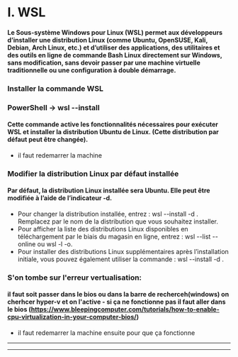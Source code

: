 # I. WSL
#### Le Sous-système Windows pour Linux (WSL) permet aux développeurs d’installer une distribution Linux (comme Ubuntu, OpenSUSE, Kali, Debian, Arch Linux, etc.) et d’utiliser des applications, des utilitaires et des outils en ligne de commande Bash Linux directement sur Windows, sans modification, sans devoir passer par une machine virtuelle traditionnelle ou une configuration à double démarrage.
### Installer la commande WSL 
### PowerShell ->  wsl --install
#### Cette commande active les fonctionnalités nécessaires pour exécuter WSL et installer la distribution Ubuntu de Linux. (Cette distribution par défaut peut être changée).
- il faut redemarrer la machine 
### Modifier la distribution Linux par défaut installée
#### Par défaut, la distribution Linux installée sera Ubuntu. Elle peut être modifiée à l’aide de l’indicateur -d.
- Pour changer la distribution installée, entrez : wsl --install -d <Distribution Name>. Remplacez <Distribution Name> par le nom de la distribution que vous souhaitez installer.
- Pour afficher la liste des distributions Linux disponibles en téléchargement par le biais du magasin en ligne, entrez : wsl --list --online ou wsl -l -o.
- Pour installer des distributions Linux supplémentaires après l’installation initiale, vous pouvez également utiliser la commande : wsl --install -d <Distribution Name>.
### S'on tombe sur l'erreur vertualisation:
#### il faut soit passer dans le bios ou dans la barre de recherceh(windows) on cherhcer hyper-v et on l'active - si ça ne fonctionne pas il faut aller dans le bios (https://www.bleepingcomputer.com/tutorials/how-to-enable-cpu-virtualization-in-your-computer-bios/) 
- il faut redemarrer la machine ensuite pour que ça fonctionne
------------------------------------------------------------------------------------------------
-----
